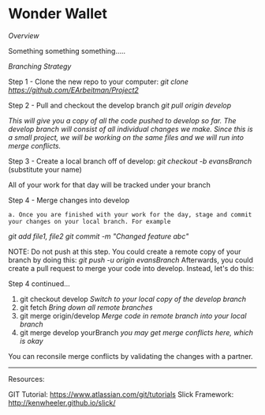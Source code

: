 # Wonder Wallet

*Overview*

Something something something.....

_Branching Strategy_

Step 1 -  Clone the new repo to your computer:
_git clone https://github.com/EArbeitman/Project2_

Step 2 - Pull and checkout the develop branch
_git pull origin develop_

*This will give you a copy of all the code pushed to develop so far. The develop branch
will consist of all individual changes we make. Since this is a small project, we will be working on the same files and we will run into merge conflicts.*

Step 3 - Create a local branch off of develop:
_git checkout -b evansBranch_ (substitute your name)

All of your work for that day will be tracked under your branch

Step 4 - Merge changes into develop

	a. Once you are finished with your work for the day, stage and commit your changes on your local branch. For example

_git add file1, file2_
_git commit -m "Changed feature abc"_

NOTE: Do not push at this step. You could create a remote copy of your branch by doing this:
_git push -u origin evansBranch_
Afterwards, you could create a pull request to merge your code into develop. Instead, let's do this:

Step 4 continued...
1. git checkout develop _Switch to your local copy of the develop branch_
2. git fetch _Bring down all remote branches_
3. git merge origin/develop _Merge code in remote branch into your local branch_
4. git merge develop yourBranch _you may get merge conflicts here, which is okay_

You can reconsile merge conflicts by validating the changes with a partner. 

---------------------------------------------------------------------

Resources:

GIT Tutorial: https://www.atlassian.com/git/tutorials
Slick Framework: http://kenwheeler.github.io/slick/




